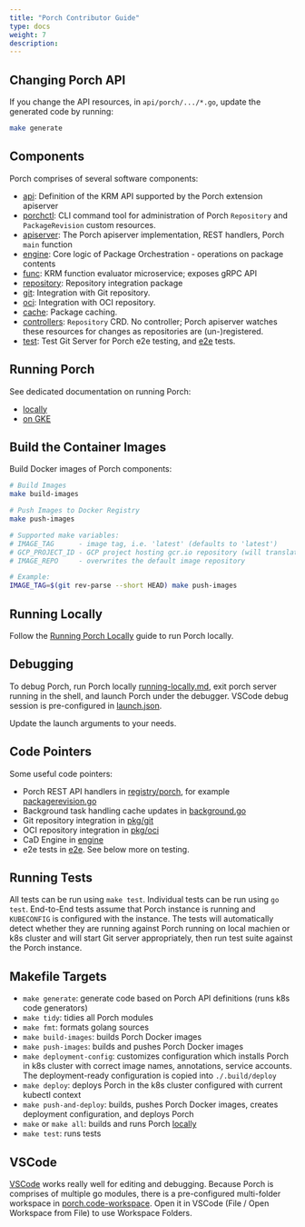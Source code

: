 ```yaml
---
title: "Porch Contributor Guide"
type: docs
weight: 7
description:
---
```


## Changing Porch API

If you change the API resources, in `api/porch/.../*.go`, update the generated code by running:

```sh
make generate
```

## Components

Porch comprises of several software components:

* [api](https://github.com/nephio-project/porch/tree/main/api): Definition of the KRM API supported by the Porch extension apiserver
* [porchctl](https://github.com/nephio-project/porch/tree/main/cmd/porchctl): CLI command tool for administration of Porch `Repository` and `PackageRevision` custom resources.
* [apiserver](https://github.com/nephio-project/porch/tree/main/pkg/apiserver): The Porch apiserver implementation, REST handlers, Porch `main` function
* [engine](https://github.com/nephio-project/porch/tree/main/pkg/engine): Core logic of Package Orchestration - operations on package contents
* [func](https://github.com/nephio-project/porch/tree/main/func): KRM function evaluator microservice; exposes gRPC API
* [repository](https://github.com/nephio-project/porch/blob/main/pkg/repository): Repository integration package
* [git](https://github.com/nephio-project/porch/tree/R3/pkg/git): Integration with Git repository.
* [oci](https://github.com/nephio-project/porch/tree/R3/pkg/oci): Integration with OCI repository.
* [cache](https://github.com/nephio-project/porch/tree/main/pkg/cache): Package caching.
* [controllers](https://github.com/nephio-project/porch/tree/main/controllers): `Repository` CRD. No controller;
  Porch apiserver watches these resources for changes as repositories are (un-)registered.
* [test](https://github.com/nephio-project/porch/tree/main/test): Test Git Server for Porch e2e testing, and
  [e2e](https://github.com/nephio-project/porch/tree/main/test/e2e) tests.

## Running Porch

See dedicated documentation on running Porch:

* [locally](../running-porch/running-locally.md)
* [on GKE](../running-porch/running-on-GKE.md)

## Build the Container Images

Build Docker images of Porch components:

```sh
# Build Images
make build-images

# Push Images to Docker Registry
make push-images

# Supported make variables:
# IMAGE_TAG      - image tag, i.e. 'latest' (defaults to 'latest')
# GCP_PROJECT_ID - GCP project hosting gcr.io repository (will translate to gcr.io/${GCP_PROJECT_ID})
# IMAGE_REPO     - overwrites the default image repository

# Example:
IMAGE_TAG=$(git rev-parse --short HEAD) make push-images
```

## Running Locally

Follow the [Running Porch Locally](../running-porch/running-locally.md) guide to run Porch locally.

## Debugging

To debug Porch, run Porch locally [running-locally.md](../running-porch/running-locally.md), exit porch server running
in the shell, and launch Porch under the debugger. VSCode debug session is pre-configured in
[launch.json](https://github.com/nephio-project/porch/blob/main/.vscode/launch.json).

Update the launch arguments to your needs.

## Code Pointers

Some useful code pointers:

* Porch REST API handlers in [registry/porch](https://github.com/nephio-project/porch/tree/main/pkg/registry/porch),
  for example [packagerevision.go](https://github.com/nephio-project/porch/tree/main/pkg/registry/porch/packagerevision.go)
* Background task handling cache updates in [background.go](https://github.com/nephio-project/porch/tree/main/pkg/registry/porch/background.go)
* Git repository integration in [pkg/git](https://github.com/nephio-project/porch/tree/R3/pkg/git)
* OCI repository integration in [pkg/oci](https://github.com/nephio-project/porch/tree/R3/pkg/oci)
* CaD Engine in [engine](https://github.com/nephio-project/porch/tree/main/pkg/engine)
* e2e tests in [e2e](https://github.com/nephio-project/porch/tree/main/test/e2e). See below more on testing.

## Running Tests

All tests can be run using `make test`. Individual tests can be run using `go test`.
End-to-End tests assume that Porch instance is running and `KUBECONFIG` is configured
with the instance. The tests will automatically detect whether they are running against
Porch running on local machien or k8s cluster and will start Git server appropriately,
then run test suite against the Porch instance.

## Makefile Targets

* `make generate`: generate code based on Porch API definitions (runs k8s code generators)
* `make tidy`: tidies all Porch modules
* `make fmt`: formats golang sources
* `make build-images`: builds Porch Docker images
* `make push-images`: builds and pushes Porch Docker images
* `make deployment-config`: customizes configuration which installs Porch
   in k8s cluster with correct image names, annotations, service accounts.
   The deployment-ready configuration is copied into `./.build/deploy`
* `make deploy`: deploys Porch in the k8s cluster configured with current kubectl context
* `make push-and-deploy`: builds, pushes Porch Docker images, creates deployment configuration, and deploys Porch
* `make` or `make all`: builds and runs Porch [locally](../running-porch/running-locally.md)
* `make test`: runs tests

## VSCode

[VSCode](https://code.visualstudio.com/) works really well for editing and debugging.
Because Porch is comprises of multiple go modules, there is a pre-configured
multi-folder workspace in [porch.code-workspace](https://github.com/nephio-project/porch/blob/R3/porch.code-workspace).
Open it in VSCode (File / Open Workspace from File) to use Workspace Folders.